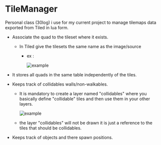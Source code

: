 # TileManager
Personal class (30log) i use for my current project to manage tilemaps data exported from Tiled in lua form. 

* Associate the quad to the tileset where it exists.

  * In Tiled give the tilesets the same name as the image/source 

    * ex : 

      ![example](https://github.com/maromaroXD/TileManager/example.png)

* It stores all quads in the same table independently of the tiles.

* Keeps track of collidables walls/non-walkables.

  * It is mandatory to create a layer named "collidables" where you basically define "collidable" tiles and then use them in your other layers.

    ![example](https://github.com/maromaroXD/TileManager/collidable.png)

  * the layer "collidables" will not be drawn it is just a reference to the tiles that should be collidables.

* Keeps track of objects and there spawn positions.





